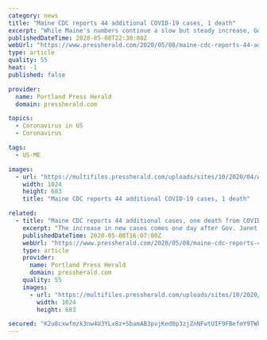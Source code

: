 ```yaml
---
category: news
title: "Maine CDC reports 44 additional COVID-19 cases, 1 death"
excerpt: "While Maine's numbers continue a slow but steady increase, Gov. Janet Mills and state health officials said the overall trajectory and trend supports relaxing additional restrictions on businesses."
publishedDateTime: 2020-05-08T22:30:00Z
webUrl: "https://www.pressherald.com/2020/05/08/maine-cdc-reports-44-additional-covid-19-cases-1-death/"
type: article
quality: 55
heat: -1
published: false

provider:
  name: Portland Press Herald
  domain: pressherald.com

topics:
  - Coronavirus in US
  - Coronavirus

tags:
  - US-ME

images:
  - url: "https://multifiles.pressherald.com/uploads/sites/10/2020/04/AP20119735394286-1024x683.jpg"
    width: 1024
    height: 683
    title: "Maine CDC reports 44 additional COVID-19 cases, 1 death"

related:
  - title: "Maine CDC reports 44 additional cases, one death from COVID-19"
    excerpt: "The increase in new cases comes one day after Gov. Janet Mills announced a deal with Westbrook-based Idexx that will allow the state's public health lab to triple its testing capacity."
    publishedDateTime: 2020-05-08T16:07:00Z
    webUrl: "https://www.pressherald.com/2020/05/08/maine-cdc-reports-44-additional-cases-one-death-from-covid-19/"
    type: article
    provider:
      name: Portland Press Herald
      domain: pressherald.com
    quality: 55
    images:
      - url: "https://multifiles.pressherald.com/uploads/sites/10/2020/05/20200505_freeport_7-1024x683.jpg"
        width: 1024
        height: 683

secured: "K2u8cxwfmzk3nw4U3YLx8z+SbamAB3pvjKed0p3zjZnNFwtUIF9FBefmY9TWkYb4brrtoujV1EocaGBcCzMyAlY7eqre9Sd7dp1SNeL8m3Ljak61myy5PsAJ+J1Xo0OdENDwbB/P+6F30fIlqGPDOE6xzbeSzNMBsln21GF7cZbu7RbOpZwMygGB9qAGv7cjOsFY7WxHcEG6Yri7tnovtUk5gawP3AUMPygcpt6q8c0FipfwKiIDRChvoA6GQ7Chagg2pcynuJnVYk4fhk7x1bFODeK4xBBm45H62kCsaoxmlPkj5LyoLkGydrryHHFMjGrJqyMdutLobN9OIrb8BNDK33HceFtGeemTiskqZzaMvyh47/1B+JJLwlvHHCJh05PeKLe0wSH5yIV0yyTWzUem6BU+vVougd3hS2LzQ7QsFDG8kvX3eoBEDafn5DAc9ukKIuhstdrU0neNXs5Izj3TIOI/mXGIAjwHOmFuTnU=;S4bcmaAy2ERdMoVriFn4dQ=="
---
```


